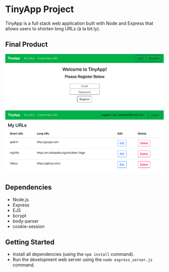 # TinyApp Project

TinyApp is a full stack web application built with Node and Express that allows users to shorten long URLs (à la bit.ly).

## Final Product

!["Registration Page"](https://github.com/dcoughlin12/tinyapp/blob/master/docs/Registration_Page.png?raw=true)
!["User's URL's Page"](https://github.com/dcoughlin12/tinyapp/blob/master/docs/URL_Page.png?raw=true)

## Dependencies

- Node.js
- Express
- EJS
- bcrypt
- body-parser
- cookie-session

## Getting Started

- Install all dependencies (using the `npm install` command).
- Run the development web server using the `node express_server.js` command.